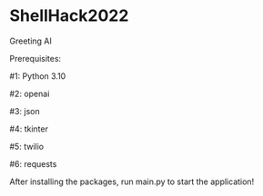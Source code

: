 # ShellHack2022

Greeting AI


Prerequisites:

#1: Python 3.10

#2: openai

#3: json

#4: tkinter

#5: twilio

#6: requests


After installing the packages, run main.py to start the application!
